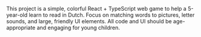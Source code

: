 <!-- Use this file to provide workspace-specific custom instructions to Copilot. For more details, visit https://code.visualstudio.com/docs/copilot/copilot-customization#_use-a-githubcopilotinstructionsmd-file -->

This project is a simple, colorful React + TypeScript web game to help a 5-year-old learn to read in Dutch. Focus on matching words to pictures, letter sounds, and large, friendly UI elements. All code and UI should be age-appropriate and engaging for young children.
